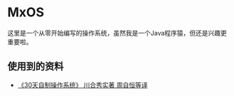 # MxOS
这里是一个从零开始编写的操作系统，虽然我是一个Java程序猿，但还是兴趣更重要啦。
## 使用到的资料
- [《30天自制操作系统》 川合秀实著 周自恒等译](http://hrb.osask.jp/)
